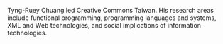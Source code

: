 Tyng-Ruey Chuang led Creative Commons Taiwan. His research areas include
functional programming, programming languages and systems, XML and Web
technologies, and social implications of information technologies.

